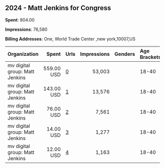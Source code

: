 ## 2024 - Matt Jenkins for Congress 
**Spent**: 804.00

**Impressions**: 76,580

**Billing Addresses**: One, World Trade Center ,new york,10007,US

|Organization|Spent|Urls|Impressions|Genders|Age Brackets|Country Codes|
|:---|---:|:---|---:|:---|:---|:---|
|mv digital group: Matt Jenkins|559.00 USD|[0](https://www.snap.com/political-ads/asset/e917f2616a6949457ab0dc3ea07db31d211c89a775fb6867c2e40e78b282a0dc?mediaType=png)|53,003||18-40|united states|
|mv digital group: Matt Jenkins|143.00 USD|[1](https://www.snap.com/political-ads/asset/b448870f0e307e7b9ffafa99317e981aa7db9a545a97a9f3c05647a5a43ab096?mediaType=mp4)|13,576||18-40|united states|
|mv digital group: Matt Jenkins|76.00 USD|[2](https://www.snap.com/political-ads/asset/01491faf2f252bf160062cc58fbbe6a519de9b342422136f53877d00f2368b89?mediaType=mp4)|7,561||18-40|united states|
|mv digital group: Matt Jenkins|14.00 USD|[3](https://www.snap.com/political-ads/asset/761d5bbc42655038882ff21b6e8eb91d5061dbeb99faf4cd0949d0be1579b1df?mediaType=mp4)|1,277||18-40|united states|
|mv digital group: Matt Jenkins|12.00 USD|[4](https://www.snap.com/political-ads/asset/a5ef89c6e6a6e12c0f8bf50b4746e572e2190b24adef5bfc7b39fd8b8c13f61a?mediaType=mp4)|1,163||18-40|united states|
